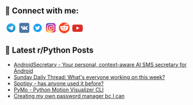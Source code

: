 ## 🔎 Connect with me:
[<img src="https://github.com/bullbesh/bullbesh/blob/main/images/Telegram.png" width="32" height="32" />](https://t.me/bullbesh)
[<img src="https://github.com/bullbesh/bullbesh/blob/main/images/VK.png" width="32" height="32" />](https://vk.com/bullbesh)
[<img src="https://github.com/bullbesh/bullbesh/blob/main/images/Twitter.png" width="32" height="32" />](https://twitter.com/bullbesh1)
[<img src="https://github.com/bullbesh/bullbesh/blob/main/images/Instagram.png" width="32" height="32" />](https://www.instagram.com/bullbesh)
[<img src="https://github.com/bullbesh/bullbesh/blob/main/images/Reddit.png" width="32" height="32" />](https://www.reddit.com/user/bullbesh)
[<img src="https://github.com/bullbesh/bullbesh/blob/main/images/YouTube.png" width="32" height="32" />](https://www.youtube.com/channel/UCtfjRs6uzgq5mfm8S06WTcg)

## 📕 Latest r/Python Posts
<!-- BLOG-POST-LIST:START -->
- [AndroidSecretary - Your personal, context-aware AI SMS secretary for Android](https://www.reddit.com/r/Python/comments/1hk6mjr/androidsecretary_your_personal_contextaware_ai/)
- [Sunday Daily Thread: What&#39;s everyone working on this week?](https://www.reddit.com/r/Python/comments/1hjmlmy/sunday_daily_thread_whats_everyone_working_on/)
- [Spotipy - has anyone used it before?](https://www.reddit.com/r/Python/comments/1hjkpex/spotipy_has_anyone_used_it_before/)
- [PyMo - Python Motion Visualizer CLI](https://www.reddit.com/r/Python/comments/1hjjson/pymo_python_motion_visualizer_cli/)
- [Creating my own password manager bc I can](https://www.reddit.com/r/Python/comments/1hjjkrx/creating_my_own_password_manager_bc_i_can/)
<!-- BLOG-POST-LIST:END -->

